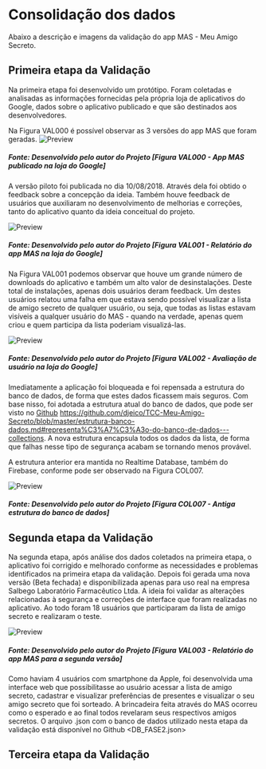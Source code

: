 # Consolidação dos dados
Abaixo a descrição e imagens da validação do app MAS - Meu Amigo Secreto.

## Primeira etapa da Validação
Na primeira etapa foi desenvolvido um protótipo. Foram coletadas e analisadas as informações fornecidas pela própria loja de aplicativos do Google, dados sobre o aplicativo publicado e que são destinados aos desenvolvedores.

Na Figura VAL000 é possível observar as 3 versões do app MAS que foram geradas.
![Preview](images/validation/VAL000.png?raw=true "Figura VAL000 - App MAS publicado na loja do Google")
<h5>Fonte: Desenvolvido pelo autor do Projeto [Figura VAL000 - App MAS publicado na loja do Google]</h5>

A versão piloto foi publicada no dia 10/08/2018. Através dela foi obtido o feedback sobre a concepção da ideia. Também houve feedback de usuários que auxiliaram no desenvolvimento de melhorias e correções, tanto do aplicativo quanto da ideia conceitual do projeto.

![Preview](images/validation/VAL001.png?raw=true "Figura VAL001 - Relatório do app MAS na loja do Google")
<h5>Fonte: Desenvolvido pelo autor do Projeto [Figura VAL001 - Relatório do app MAS na loja do Google]</h5>

Na Figura VAL001 podemos observar que houve um grande número de downloads do aplicativo e também um alto valor de desinstalações. Deste total de instalações, apenas dois usuários deram feedback. Um destes usuários relatou uma falha em que estava sendo possível visualizar a lista de amigo secreto de qualquer usuário, ou seja, que todas as listas estavam visíveis a qualquer usuário do MAS - quando na verdade, apenas quem criou e quem participa da lista poderiam visualizá-las.

![Preview](images/validation/VAL002.png?raw=true "Figura VAL002 - Avaliação de usuário na loja do Google")
<h5>Fonte: Desenvolvido pelo autor do Projeto [Figura VAL002 - Avaliação de usuário na loja do Google]</h5>

Imediatamente a aplicação foi bloqueada e foi repensada a estrutura do banco de dados, de forma que estes dados ficassem mais seguros. Com base nisso, foi adotada a estrutura atual do banco de dados, que pode ser visto no <a href="https://github.com/djeico/TCC-Meu-Amigo-Secreto/blob/master/estrutura-banco-dados.md#representa%C3%A7%C3%A3o-do-banco-de-dados---collections">Github</a> <https://github.com/djeico/TCC-Meu-Amigo-Secreto/blob/master/estrutura-banco-dados.md#representa%C3%A7%C3%A3o-do-banco-de-dados---collections>.
A nova estrutura encapsula todos os dados da lista, de forma que falhas nesse tipo de segurança acabam se tornando menos provável.

A estrutura anterior era mantida no Realtime Database, também do Firebase, conforme pode ser observado na Figura COL007.

![Preview](images/collection/COL007.png?raw=true "Figura COL007 - Antiga estrutura do banco de dados")
<h5>Fonte: Desenvolvido pelo autor do Projeto [Figura COL007 - Antiga estrutura do banco de dados]</h5>

## Segunda etapa da Validação
Na segunda etapa, após análise dos dados coletados na primeira etapa, o aplicativo foi corrigido e melhorado conforme as necessidades e problemas identificados na primeira etapa da validação. Depois foi gerada uma nova versão (Beta fechada) e disponibilizada apenas para uso real na empresa Salbego Laboratório Farmacêutico Ltda. A ideia foi validar as alterações relacionadas à segurança e correções de interface que foram realizadas no aplicativo. Ao todo foram 18 usuários que participaram da lista de amigo secreto e realizaram o teste.

![Preview](images/validation/VAL003.png?raw=true "Figura VAL003 - Relatório do app MAS para a segunda versão")
<h5>Fonte: Desenvolvido pelo autor do Projeto [Figura VAL003 - Relatório do app MAS para a segunda versão]</h5>

Como haviam 4 usuários com smartphone da Apple, foi desenvolvida uma interface web que possibilitasse ao usuário acessar a lista de amigo secreto, cadastrar e visualizar preferências de presentes e visualizar o seu amigo secreto que foi sorteado.
A brincadeira feita através do MAS ocorreu como o esperado e ao final todos revelaram seus respectivos amigos secretos.
O arquivo .json com o banco de dados utilizado nesta etapa da validação está disponível no Github <DB_FASE2.json>

## Terceira etapa da Validação
